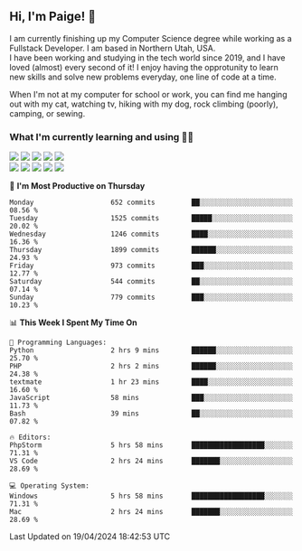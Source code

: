 ## Hi, I'm Paige! :vulcan_salute:

I am currently finishing up my Computer Science degree while working as a Fullstack Developer. I am based in Northern Utah, USA. \
I have been working and studying in the tech world since 2019, and I have loved (almost) every second of it! I enjoy having the opprotunity to learn new skills and solve new problems everyday, one line of code at a time.  

When I'm not at my computer for school or work, you can find me hanging out with my cat, watching tv, hiking with my dog, rock climbing (poorly), camping, or sewing.  

### What I'm currently learning and using :woman_technologist:
![](https://img.shields.io/badge/Laravel-FF2D20?style=for-the-badge&logo=laravel&logoColor=white) 
![](https://img.shields.io/badge/PHP-777BB4?style=for-the-badge&logo=php&logoColor=white)
![](https://img.shields.io/badge/Vue.js-35495E?style=for-the-badge&logo=vuedotjs&logoColor=4FC08D) 
![](https://img.shields.io/badge/MySQL-005C84?style=for-the-badge&logo=mysql&logoColor=white) 
![](https://img.shields.io/badge/Tailwind_CSS-38B2AC?style=for-the-badge&logo=tailwind-css&logoColor=white) \
![](https://img.shields.io/badge/Python-FFD43B?style=for-the-badge&logo=python&logoColor=blue)
![](https://img.shields.io/badge/Django-092E20?style=for-the-badge&logo=django&logoColor=green)
![](https://img.shields.io/badge/Kotlin-0095D5?&style=for-the-badge&logo=kotlin&logoColor=white)
![](https://img.shields.io/badge/Java-ED8B00?style=for-the-badge&logo=java&logoColor=white)
![](https://img.shields.io/badge/Haskell-5D4F85?style=for-the-badge&logo=haskell&logoColor=white) 

<!--START_SECTION:waka-->
📅 **I'm Most Productive on Thursday** 

```text
Monday                   652 commits         ██░░░░░░░░░░░░░░░░░░░░░░░   08.56 % 
Tuesday                  1525 commits        █████░░░░░░░░░░░░░░░░░░░░   20.02 % 
Wednesday                1246 commits        ████░░░░░░░░░░░░░░░░░░░░░   16.36 % 
Thursday                 1899 commits        ██████░░░░░░░░░░░░░░░░░░░   24.93 % 
Friday                   973 commits         ███░░░░░░░░░░░░░░░░░░░░░░   12.77 % 
Saturday                 544 commits         ██░░░░░░░░░░░░░░░░░░░░░░░   07.14 % 
Sunday                   779 commits         ███░░░░░░░░░░░░░░░░░░░░░░   10.23 % 
```


📊 **This Week I Spent My Time On** 

```text
💬 Programming Languages: 
Python                   2 hrs 9 mins        ██████░░░░░░░░░░░░░░░░░░░   25.70 % 
PHP                      2 hrs 2 mins        ██████░░░░░░░░░░░░░░░░░░░   24.38 % 
textmate                 1 hr 23 mins        ████░░░░░░░░░░░░░░░░░░░░░   16.60 % 
JavaScript               58 mins             ███░░░░░░░░░░░░░░░░░░░░░░   11.73 % 
Bash                     39 mins             ██░░░░░░░░░░░░░░░░░░░░░░░   07.82 % 

🔥 Editors: 
PhpStorm                 5 hrs 58 mins       ██████████████████░░░░░░░   71.31 % 
VS Code                  2 hrs 24 mins       ███████░░░░░░░░░░░░░░░░░░   28.69 % 

💻 Operating System: 
Windows                  5 hrs 58 mins       ██████████████████░░░░░░░   71.31 % 
Mac                      2 hrs 24 mins       ███████░░░░░░░░░░░░░░░░░░   28.69 % 
```


 Last Updated on 19/04/2024 18:42:53 UTC
<!--END_SECTION:waka-->
